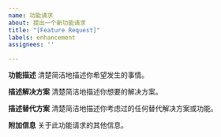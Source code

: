 ```yaml
---
name: 功能请求
about: 提出一个新功能请求
title: "[Feature Request]"
labels: enhancement
assignees: ''

---
```


**功能描述**
清楚简洁地描述你希望发生的事情。

**描述解决方案**
清楚简洁地描述你想要的解决方案。

**描述替代方案**
清楚简洁地描述你考虑过的任何替代解决方案或功能。

**附加信息**
关于此功能请求的其他信息。

